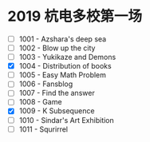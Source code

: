 # 2019 杭电多校第一场

- [ ] 1001 - Azshara's deep sea
- [ ] 1002 - Blow up the city
- [ ] 1003 - Yukikaze and Demons
- [x] 1004 - Distribution of books
- [ ] 1005 - Easy Math Problem
- [ ] 1006 - Fansblog
- [ ] 1007 - Find the answer
- [ ] 1008 - Game
- [x] 1009 - K Subsequence
- [ ] 1010 - Sindar's Art Exhibition 
- [ ] 1011 - Squrirrel
